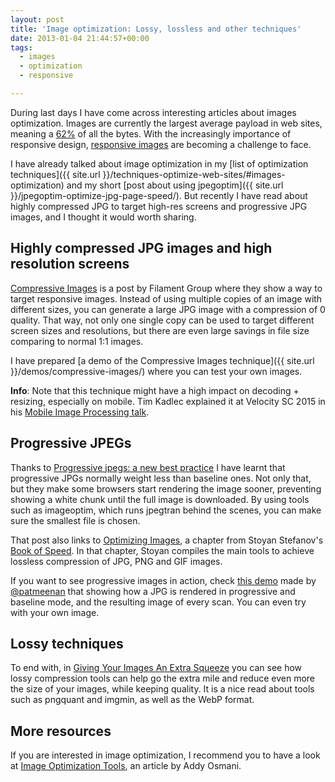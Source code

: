 ```yaml
---
layout: post
title: 'Image optimization: Lossy, lossless and other techniques'
date: 2013-01-04 21:44:57+00:00
tags:
  - images
  - optimization
  - responsive

---
```


During last days I have come across interesting articles about images optimization. Images are currently the largest average payload in web sites, meaning a [62%](http://httparchive.org/interesting.php) of all the bytes. With the increasingly importance of responsive design, [responsive images](http://css-tricks.com/which-responsive-images-solution-should-you-use/) are becoming a challenge to face.

I have already talked about image optimization in my [list of optimization techniques]({{ site.url }}/techniques-optimize-web-sites/#images-optimization) and my short [post about using jpegoptim]({{ site.url }}/jpegoptim-optimize-jpg-page-speed/). But recently I have read about highly compressed JPG to target high-res screens and progressive JPG images, and I thought it would worth sharing.

## Highly compressed JPG images and high resolution screens

[Compressive Images](http://filamentgroup.com/lab/rwd_img_compression/) is a post by Filament Group where they show a way to target responsive images. Instead of using multiple copies of an image with different sizes, you can generate a large JPG image with a compression of 0 quality. That way, not only one single copy can be used to target different screen sizes and resolutions, but there are even large savings in file size comparing to normal 1:1 images.

I have prepared [a demo of the Compressive Images technique]({{ site.url }}/demos/compressive-images/) where you can test your own images.

<div class="callout">
<strong>Info</strong>: Note that this technique might have a high impact on decoding + resizing, especially on mobile. Tim Kadlec explained it at Velocity SC 2015 in his <a href="https://www.youtube.com/watch?v=jP68rCjSSjM&t=10m56s">Mobile Image Processing talk</a>.
</div>

## Progressive JPEGs

Thanks to [Progressive jpegs: a new best practice](http://calendar.perfplanet.com/2012/progressive-jpegs-a-new-best-practice/) I have learnt that progressive JPGs normally weight less than baseline ones. Not only that, but they make some browsers start rendering the image sooner, preventing showing a white chunk until the full image is downloaded. By using tools such as imageoptim, which runs jpegtran behind the scenes, you can make sure the smallest file is chosen.

That post also links to [Optimizing Images](http://www.bookofspeed.com/chapter5.html), a chapter from Stoyan Stefanov's [Book of Speed](http://www.bookofspeed.com/). In that chapter, Stoyan compiles the main tools to achieve lossless compression of JPG, PNG and GIF images.

If you want to see progressive images in action, check [this demo](http://www.patrickmeenan.com/progressive/view.php?img=http%3A%2F%2Fi2.cdn.turner.com%2Fcnn%2Fdam%2Fassets%2F121205093053-leweb-cyborg-c1-main.jpg) made by [@patmeenan](https://twitter.com/patmeenan) that showing how a JPG is rendered in progressive and baseline mode, and the resulting image of every scan. You can even try with your own image.

## Lossy techniques

To end with, in [Giving Your Images An Extra Squeeze](http://calendar.perfplanet.com/2012/giving-your-images-an-extra-squeeze/) you can see how lossy compression tools can help go the extra mile and reduce even more the size of your images, while keeping quality. It is a nice read about tools such as pngquant and imgmin, as well as the WebP format.

## More resources

If you are interested in image optimization, I recommend you to have a look at [Image Optimization Tools](http://addyosmani.com/blog/image-optimization-tools/), an article by Addy Osmani.
